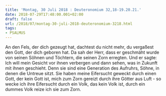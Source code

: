 ```yaml
---
title: 'Montag, 30 Juli 2018 : Deuteronomium 32,18-19.20.21.'
date: 2018-07-29T17:48:00.001+02:00
draft: false
url: /2018/07/montag-30-juli-2018-deuteronomium-3218.html
tags: 
- PSALMUS
---
```


An den Fels, der dich gezeugt hat, dachtest du nicht mehr, du vergaßest den Gott, der dich geboren hat. Da sah der Herr, dass er geschmäht wurde von seinen Söhnen und Töchtern, die seinen Zorn erregten. Und er sagte: Ich will mein Gesicht vor ihnen verbergen und dann sehen, was in Zukunft mit ihnen geschieht. Denn sie sind eine Generation des Aufruhrs, Söhne, in denen die Untreue sitzt. Sie haben meine Eifersucht geweckt durch einen Gott, der kein Gott ist, mich zum Zorn gereizt durch ihre Götter aus Luft - so wecke ich ihre Eifersucht durch ein Volk, das kein Volk ist, durch ein dummes Volk reize ich sie zum Zorn.